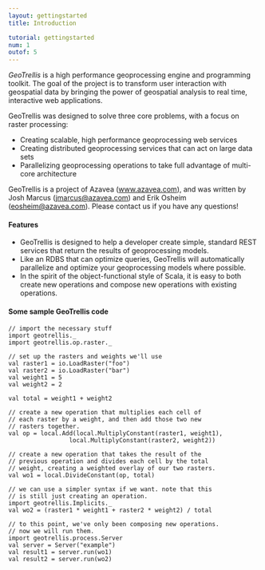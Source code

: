 ```yaml
---
layout: gettingstarted
title: Introduction

tutorial: gettingstarted
num: 1
outof: 5
---
```

*GeoTrellis* is a high performance geoprocessing engine and programming
toolkit. The goal of the project is to transform user interaction with
geospatial data by bringing the power of geospatial analysis to real time,
interactive web applications.

GeoTrellis was designed to solve three core problems, with a focus on raster
processing:

- Creating scalable, high performance geoprocessing web services
- Creating distributed geoprocessing services that can act on large data sets
- Parallelizing geoprocessing operations to take full advantage of multi-core
  architecture 

GeoTrellis is a project of Azavea (www.azavea.com), and was written by Josh
Marcus (jmarcus@azavea.com) and Erik Osheim (eosheim@azavea.com). Please
contact us if you have any questions!

#### Features

- GeoTrellis is designed to help a developer create simple, standard REST
  services that return the results of geoprocessing models.
- Like an RDBS that can optimize queries, GeoTrellis will automatically
  parallelize and optimize your geoprocessing models where possible.  
- In the spirit of the object-functional style of Scala, it is easy to both
  create new operations and compose new operations with existing operations.

#### Some sample GeoTrellis code


    // import the necessary stuff
    import geotrellis._
    import geotrellis.op.raster._

    // set up the rasters and weights we'll use
    val raster1 = io.LoadRaster("foo")
    val raster2 = io.LoadRaster("bar")
    val weight1 = 5
    val weight2 = 2

    val total = weight1 + weight2

    // create a new operation that multiplies each cell of
    // each raster by a weight, and then add those two new
    // rasters together.
    val op = local.Add(local.MultiplyConstant(raster1, weight1),
                     local.MultiplyConstant(raster2, weight2))

    // create a new operation that takes the result of the
    // previous operation and divides each cell by the total
    // weight, creating a weighted overlay of our two rasters.
    val wo1 = local.DivideConstant(op, total)

    // we can use a simpler syntax if we want. note that this
    // is still just creating an operation.
    import geotrellis.Implicits._
    val wo2 = (raster1 * weight1 + raster2 * weight2) / total

    // to this point, we've only been composing new operations.
    // now we will run them.
    import geotrellis.process.Server
    val server = Server("example")
    val result1 = server.run(wo1)
    val result2 = server.run(wo2)

